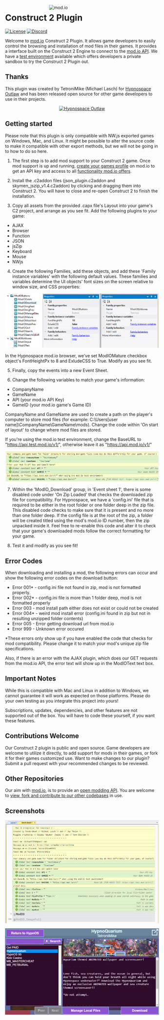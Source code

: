 <a href="https://mod.io"><img src="https://static.mod.io/v1/images/branding/modio-color-dark.svg" alt="mod.io" width="360" align="right"/></a>
# Construct 2 Plugin
[![License](https://img.shields.io/badge/license-MIT-brightgreen.svg)](https://github.com/modio/C2Plugin/blob/master/LICENSE)
[![Discord](https://img.shields.io/discord/389039439487434752.svg?label=Discord&logo=discord&color=7289DA&labelColor=2C2F33)](https://discord.mod.io)

Welcome to [mod.io](https://mod.io) Construct 2 Plugin. It allows game developers to easily control the browsing and installation of mod files in their games. It provides a interface built on the Construct 2 Engine to connect to the [mod.io API](https://docs.mod.io). We have a [test environment](https://test.mod.io) available which offers developers a private sandbox to try the Construct 2 Plugin out.

## Thanks
This plugin was created by TetroniMike (Michael Lasch) for [Hypnospace Outlaw](https://hypnospace.mod.io/) and has been released open source for other game developers to use in their projects.

<p align="center"><a href="https://store.steampowered.com/app/844590/Hypnospace_Outlaw/"><img src="https://image.mod.io/games/ca46/214/hypospace-outlaw.png" alt="Hypnospace Outlaw" width="380"></a></p>

## Getting started
Please note that this plugin is only compatible with NW.js exported games on Windows, Mac, and Linux. It might be possible to alter the source code to make it compatible with other export methods, but we will not be going in to how to do so here. 

1) The first step is to add mod support to your Construct 2 game. Once mod support is up and running, [create your games profile](https://mod.io/games/add) on mod.io to get an API key and access to all [functionality mod.io offers](https://mod.io/blog/getting-started).

2) Install the .c2addon files (json_plugin.c2addon and skymen_jszip_v1.4.c2addon) by clicking and dragging them into Construct 2. You will have to close and re-open Construct 2 to finish the installation.

3) Copy all assets from the provided .capx file's Layout into your game's C2 project, and arrange as you see fit. Add the following plugins to your game:

- AJAX
- Browser
- Function
- JSON
- jsZip
- Keyboard
- Mouse
- NWjs

4) Create the following Families, add these objects, and add these 'Family instance variables' with the following default values. These families and variables determine the UI objects' font sizes on the screen relative to window size, and CSS properties:

![C2 Project Families](img/readme_families.png?raw=true "C2 Project Families")

In the Hypnospace mod.io browser, we've set ModIOMature checkbox object's FontHeightPx to 8 and ExludeCSS to True. Modify as you see fit.

5) Finally, copy the events into a new Event Sheet.

6) Change the following variables to match your game's information:

- CompanyName
- GameName
- API (your mod.io API Key)
- GameID (your mod.io game's Game ID)

CompanyName and GameName are used to create a path on the player's computer to store mod files (for example: C:\Users\[user name]\CompanyName\GameName\mods). Change the code within 'On start of layout' to change where mod files are stored.

If you're using the mod.io test environment, change the BaseURL to "https://api.test.mod.io/v1/", otherwise leave it as "https://api.mod.io/v1/"

![C2 Project Variables](img/readme_variables.png?raw=true "C2 Project Variables")

7) Within the 'ModIO_Download' group, in 'Event sheet 1', there is some disabled code under 'On Zip Loaded' that checks the downloaded zip file for compatibility. For Hypnospace, we have a 'config.ini' file that is required to be either in the root folder or one folder deep in the zip file. This disabled code checks to make sure that it is present and no more than one folder deep. If the config file is at the root of the zip, a folder will be created titled using the mod's mod.io ID number, then the zip unpacked inside it. Feel free to re-enable this code and alter it to check that your game's downloaded mods follow the correct formatting for your game.

8) Test it and modify as you see fit!

## Error Codes
When downloading and installing a mod, the following errors can occur and show the following error codes on the download button:

- Error 001* - config.ini file not found in zip, mod is not formatted properly.
- Error 002* - config.ini file is more than 1 folder deep, mod is not formatted properly
- Error 003 - mod install path either does not exist or could not be created
- Error 004* - weird mod install error (config.ini found in zip but not in resulting unzipped folder contents)
- Error 005 - Error getting download url from mod.io
- Error 999 - Unknown error occured

\*These errors only show up if you have enabled the code that checks for mod compatibility. Please change it to match your mod's unique zip file specifications.

Also, if there is an error with the AJAX plugin, which does our GET requests from the mod.io API, the error text will show up in the ModIOText text box.

## Important Notes
While this is compatible with Mac and Linux in addition to Windows, we cannot guarantee it will work as expected on those platforms. Please do your own testing as you integrate this project into yours!

Subscriptions, updates, dependencies, and other features are not supported out of the box. You will have to code these yourself, if you want these features.

## Contributions Welcome
Our Construct 2 plugin is public and open source. Game developers are welcome to utilize it directly, to add support for mods in their games, or fork it for their games customized use. Want to make changes to our plugin? Submit a pull request with your recommended changes to be reviewed.

## Other Repositories
Our aim with [mod.io](https://mod.io), is to provide an [open modding API](https://docs.mod.io). You are welcome to [view, fork and contribute to our other codebases](https://github.com/modio) in use.

## Screenshots

![Screenshot1](img/readme_screen1.png?raw=true "Screenshot1")

![Screenshot2](img/readme_screen2.png?raw=true "Screenshot2")
